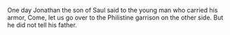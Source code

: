 One day Jonathan the son of Saul said to the young man who carried his armor, Come, let us go over to the Philistine garrison on the other side. But he did not tell his father.
